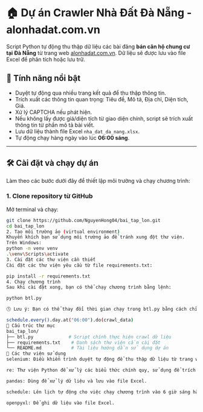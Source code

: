 # 🏠 Dự án Crawler Nhà Đất Đà Nẵng - alonhadat.com.vn

Script Python tự động thu thập dữ liệu các bài đăng **bán căn hộ chung cư tại Đà Nẵng** từ trang web [alonhadat.com.vn](https://alonhadat.com.vn). Dữ liệu sẽ được lưu vào file Excel để phân tích hoặc lưu trữ.

## 📌 Tính năng nổi bật

- Duyệt tự động qua nhiều trang kết quả để thu thập thông tin.
- Trích xuất các thông tin quan trọng: Tiêu đề, Mô tả, Địa chỉ, Diện tích, Giá.
- Xử lý CAPTCHA nếu phát hiện.
- Nếu không lấy được giá/diện tích từ giao diện chính, script sẽ trích xuất thông tin từ phần mô tả bài viết.
- Lưu dữ liệu thành file Excel `nha_dat_da_nang.xlsx`.
- Tự động chạy hàng ngày vào lúc **06:00 sáng**.

---

## 🛠️ Cài đặt và chạy dự án

Làm theo các bước dưới đây để thiết lập môi trường và chạy chương trình:

### 1. Clone repository từ GitHub

Mở terminal và chạy:

```bash
git clone https://github.com/NguyenHong04/bai_tap_lon.git
cd bai_tap_lon
2. Tạo môi trường ảo (virtual environment)
Khuyến khích bạn sử dụng môi trường ảo để tránh xung đột thư viện.
Trên Windows:
python -m venv venv
.\venv\Scripts\activate
3. Cài đặt các thư viện cần thiết
Cài đặt các thư viện yêu cầu từ file requirements.txt:

pip install -r requirements.txt
4. Chạy chương trình
Sau khi cài đặt xong, bạn có thể chạy chương trình bằng lệnh:

python btl.py

🕓 Lưu ý: Bạn có thể thay đổi thời gian chạy trong btl.py bằng cách chỉnh sửa dòng sau:

schedule.every().day.at("06:00").do(crawl_data)
📁 Cấu trúc thư mục
bai_tap_lon/
├── btl.py             # Script chính thực hiện crawl dữ liệu
├── requirements.txt    # Danh sách thư viện cần cài đặt
└── README.md           # Tài liệu hướng dẫn sử dụng dự án
🧰 Các thư viện sử dụng
selenium: Điều khiển trình duyệt tự động để thu thập dữ liệu từ trang web.

re: Thư viện Python để xử lý các biểu thức chính quy, sử dụng để trích xuất giá và diện tích.

pandas: Dùng để xử lý dữ liệu và lưu vào file Excel.

schedule: Lên lịch tự động cho việc chạy chương trình vào 6 giờ sáng hàng ngày.

openpyxl: Để ghi dữ liệu vào file Excel.